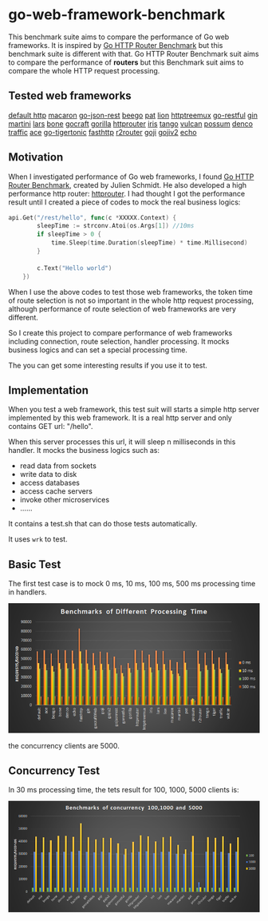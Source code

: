 # go-web-framework-benchmark
This benchmark suite aims to compare the performance of Go web frameworks. It is inspired by [Go HTTP Router Benchmark](https://github.com/julienschmidt/go-http-routing-benchmark) but this benchmark suite is different with that. Go HTTP Router Benchmark suit aims to compare the performance of **routers** but this Benchmark suit aims to compare the whole HTTP request processing.

## Tested web frameworks

[default http](https://golang.org/pkg/net/http/)
[macaron](https://github.com/Unknwon/macaron)
[go-json-rest](https://github.com/ant0ine/go-json-rest)
[beego](https://github.com/astaxie/beego)
[pat](https://github.com/bmizerany/pat)
[lion](https://github.com/celrenheit/lion)
[httptreemux](https://github.com/dimfeld/httptreemux)
[go-restful](https://github.com/emicklei/go-restful)
[gin](https://github.com/gin-gonic/gin)
[martini](https://github.com/go-martini/martini)
[lars](https://github.com/go-playground/lars)
[bone](https://github.com/go-zoo/bone)
[gocraft](https://github.com/gocraft/web)
[gorilla](https://github.com/gorilla/mux)
[httprouter](https://github.com/julienschmidt/httprouter)
[iris](https://github.com/kataras/iris)
[tango](https://github.com/lunny/tango)
[vulcan](https://github.com/mailgun/route)
[possum](https://github.com/mikespook/possum)
[denco](https://github.com/naoina/denco)
[traffic](https://github.com/pilu/traffic)
[ace](https://github.com/plimble/ace)
[go-tigertonic](https://github.com/rcrowley/go-tigertonic)
[fasthttp](https://github.com/valyala/fasthttp)
[r2router](https://github.com/vanng822/r2router)
[goji](https://github.com/zenazn/goji/web)
[gojiv2](http://goji.io)
[echo](http://gopkg.in/labstack/echo.v1)


## Motivation
When I investigated performance of Go web frameworks, I found [Go HTTP Router Benchmark](https://github.com/julienschmidt/go-http-routing-benchmark), created by Julien Schmidt. He also developed a high performance http router: [httprouter](https://github.com/julienschmidt/httprouter). I had thought I got the performance result until I created a piece of codes to mock the real business logics:

```go
api.Get("/rest/hello", func(c *XXXXX.Context) {
		sleepTime := strconv.Atoi(os.Args[1]) //10ms
		if sleepTime > 0 {
			time.Sleep(time.Duration(sleepTime) * time.Millisecond)
		}

		c.Text("Hello world")
	})
```

When I use the above codes to test those web frameworks, the token time of route selection is not so important in the whole http request processing, although performance of route selection of web frameworks are very different.

So I create this project to compare performance of web frameworks including connection, route selection, handler processing. It mocks business logics and can set a special processing time.

The you can get some interesting results if you use it to test.

## Implementation 
When you test a web framework, this test suit will starts a simple http server implemented by this web framework. It is a real http server and only contains GET url: "/hello".

When this server processes this url, it will sleep n milliseconds in this handler. It mocks the business logics such as:
* read data from sockets
* write data to disk
* access databases
* access cache servers
* invoke other microservices
* ……

It contains a test.sh that can do those tests automatically.

It uses `wrk` to test.

## Basic Test 
The first test case is to mock 0 ms, 10 ms, 100 ms, 500 ms processing time in handlers.

![](benchmark.png)

the concurrency clients are 5000.

## Concurrency Test 
In 30 ms processing time, the tets result for 100, 1000, 5000 clients is:

![](concurrency.png)
